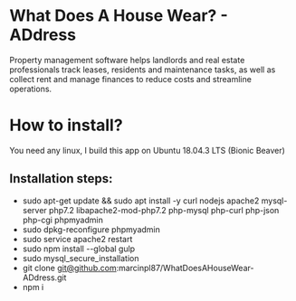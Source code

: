 # What Does A House Wear? - ADdress
Property management software helps landlords and real estate professionals track leases, residents and maintenance tasks, as well as collect rent and manage finances to reduce costs and streamline operations.

# How to install?
You need any linux, I build this app on Ubuntu 18.04.3 LTS (Bionic Beaver)
## Installation steps:
* sudo apt-get update && sudo apt install -y curl nodejs apache2 mysql-server php7.2 libapache2-mod-php7.2 php-mysql php-curl php-json php-cgi phpmyadmin
* sudo dpkg-reconfigure phpmyadmin
* sudo service apache2 restart
* sudo npm install --global gulp
* sudo mysql_secure_installation
* git clone git@github.com:marcinpl87/WhatDoesAHouseWear-ADdress.git
* npm i
